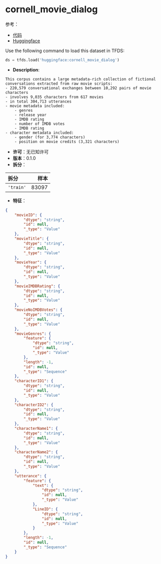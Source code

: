 # cornell_movie_dialog

参考：

- [代码](https://github.com/huggingface/datasets/blob/master/datasets/cornell_movie_dialog)
- [Huggingface](https://huggingface.co/datasets/cornell_movie_dialog)

Use the following command to load this dataset in TFDS:

```python
ds = tfds.load('huggingface:cornell_movie_dialog')
```

- **Description**:

```
This corpus contains a large metadata-rich collection of fictional conversations extracted from raw movie scripts:
- 220,579 conversational exchanges between 10,292 pairs of movie characters
- involves 9,035 characters from 617 movies
- in total 304,713 utterances
- movie metadata included:
    - genres
    - release year
    - IMDB rating
    - number of IMDB votes
    - IMDB rating
- character metadata included:
    - gender (for 3,774 characters)
    - position on movie credits (3,321 characters)
```

- **许可**：无已知许可
- **版本**：0.1.0
- **拆分**：

拆分 | 样本
:-- | --:
`'train'` | 83097

- **特征**：

```json
{
    "movieID": {
        "dtype": "string",
        "id": null,
        "_type": "Value"
    },
    "movieTitle": {
        "dtype": "string",
        "id": null,
        "_type": "Value"
    },
    "movieYear": {
        "dtype": "string",
        "id": null,
        "_type": "Value"
    },
    "movieIMDBRating": {
        "dtype": "string",
        "id": null,
        "_type": "Value"
    },
    "movieNoIMDBVotes": {
        "dtype": "string",
        "id": null,
        "_type": "Value"
    },
    "movieGenres": {
        "feature": {
            "dtype": "string",
            "id": null,
            "_type": "Value"
        },
        "length": -1,
        "id": null,
        "_type": "Sequence"
    },
    "characterID1": {
        "dtype": "string",
        "id": null,
        "_type": "Value"
    },
    "characterID2": {
        "dtype": "string",
        "id": null,
        "_type": "Value"
    },
    "characterName1": {
        "dtype": "string",
        "id": null,
        "_type": "Value"
    },
    "characterName2": {
        "dtype": "string",
        "id": null,
        "_type": "Value"
    },
    "utterance": {
        "feature": {
            "text": {
                "dtype": "string",
                "id": null,
                "_type": "Value"
            },
            "LineID": {
                "dtype": "string",
                "id": null,
                "_type": "Value"
            }
        },
        "length": -1,
        "id": null,
        "_type": "Sequence"
    }
}
```
